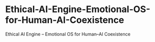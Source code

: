 # Ethical-AI-Engine-Emotional-OS-for-Human-AI-Coexistence
Ethical AI Engine – Emotional OS for Human–AI Coexistence
